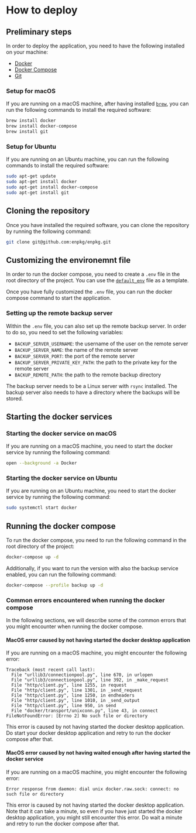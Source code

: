 # How to deploy

## Preliminary steps
In order to deploy the application, you need to have the following installed on your machine:

- [Docker](https://docs.docker.com/get-docker/)
- [Docker Compose](https://docs.docker.com/compose/install/)
- [Git](https://git-scm.com/book/en/v2/Getting-Started-Installing-Git)

### Setup for macOS
If you are running on a macOS machine, after having installed [`brew`](https://brew.sh/), you can run the following commands to install the required software:

```bash
brew install docker
brew install docker-compose
brew install git
```

### Setup for Ubuntu
If you are running on an Ubuntu machine, you can run the following commands to install the required software:

```bash
sudo apt-get update
sudo apt-get install docker
sudo apt-get install docker-compose
sudo apt-get install git
```

## Cloning the repository
Once you have installed the required software, you can clone the repository by running the following command:

```bash
git clone git@github.com:enpkg/enpkg.git
```

## Customizing the environemnt file
In order to run the docker compose, you need to create a `.env` file in the root directory of the project. You can use the [`default_env`](https://github.com/enpkg/enpkg/blob/main/default_env) file as a template.

Once you have fully customized the `.env` file, you can run the docker compose command to start the application.

### Setting up the remote backup server
Within the `.env` file, you can also set up the remote backup server. In order to do so, you need to set the following variables:

- `BACKUP_SERVER_USERNAME`: the username of the user on the remote server
- `BACKUP_SERVER_NAME`: the name of the remote server
- `BACKUP_SERVER_PORT`: the port of the remote server
- `BACKUP_SERVER_PRIVATE_KEY_PATH`: the path to the private key for the remote server
- `BACKUP_REMOTE_PATH`: the path to the remote backup directory

The backup server needs to be a Linux server with `rsync` installed. The backup server also needs to have a directory where the backups will be stored.

## Starting the docker services

### Starting the docker service on macOS
If you are running on a macOS machine, you need to start the docker service by running the following command:

```bash
open --background -a Docker
```

### Starting the docker service on Ubuntu
If you are running on an Ubuntu machine, you need to start the docker service by running the following command:

```bash
sudo systemctl start docker
```

## Running the docker compose
To run the docker compose, you need to run the following command in the root directory of the project:

```bash
docker-compose up -d
```

Additionally, if you want to run the version with also the backup service enabled, you can run the following command:

```bash
docker-compose --profile backup up -d
```

### Common errors encountered when running the docker compose
In the following sections, we will describe some of the common errors that you might encounter when running the docker compose.

#### MacOS error caused by not having started the docker desktop application
If you are running on a macOS machine, you might encounter the following error:

```text
Traceback (most recent call last):
  File "urllib3/connectionpool.py", line 670, in urlopen
  File "urllib3/connectionpool.py", line 392, in _make_request
  File "http/client.py", line 1255, in request
  File "http/client.py", line 1301, in _send_request
  File "http/client.py", line 1250, in endheaders
  File "http/client.py", line 1010, in _send_output
  File "http/client.py", line 950, in send
  File "docker/transport/unixconn.py", line 43, in connect
FileNotFoundError: [Errno 2] No such file or directory
```

This error is caused by not having started the docker desktop application. Do start your docker desktop application and retry to run the docker compose after that.

#### MacOS error caused by not having waited enough after having started the docker service
If you are running on a macOS machine, you might encounter the following error:

```text
Error response from daemon: dial unix docker.raw.sock: connect: no such file or directory
```

This error is caused by not having started the docker desktop application. Note that it can take a minute, so even if you have just started the docker desktop application, you might still encounter this error. Do wait a minute and retry to run the docker compose after that.
